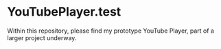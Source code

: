 # YouTubePlayer.test

Within this repository, please find my prototype YouTube Player, part of a larger project underway.
